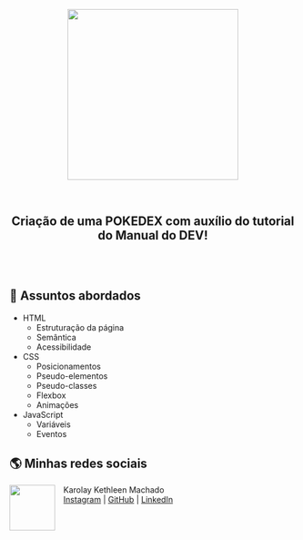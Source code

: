 <p align="center">
    <img width="300" src="https://upload.wikimedia.org/wikipedia/commons/thumb/9/98/International_Pok%C3%A9mon_logo.svg/2000px-International_Pok%C3%A9mon_logo.svg.png">
</p>
</br>
<h2 align="center">
    Criação de uma POKEDEX com auxílio do tutorial do Manual do DEV!
</h2>
</br>
</br>

## 💬 Assuntos abordados
- HTML
    - Estruturação da página 
    - Semântica
    - Acessibilidade
- CSS
    - Posicionamentos
    - Pseudo-elementos
    - Pseudo-classes
    - Flexbox
    - Animações 
- JavaScript
    - Variáveis 
    - Eventos


## 🌎 Minhas redes sociais
<p>
    <img align=left margin=10 width=80 src="https://avatars.githubusercontent.com/u/98917989?v=4"/>
    <p>&nbsp&nbsp&nbspKarolay Kethleen Machado<br>
    &nbsp&nbsp&nbsp<a href="http://instagram.com/karolmxd">Instagram</a>&nbsp;|&nbsp;<a href="https://github.com/karolaykethleen">GitHub</a>&nbsp;|&nbsp;<a href="https://www.linkedin.com/in/karolaykmachado/">LinkedIn</a></p>
</p>
